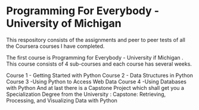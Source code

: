 # Programming For Everybody - University of Michigan
This respository consists of the assignments and peer to peer tests of all the Coursera courses I have completed.

The first course is Programming for Everybody - University if Michigan . 
  This course consists of 4 sub-courses and each course has several weeks. 
  
  Course 1 - Getting Started with Python
  Course 2 - Data Structures in Python
  Course 3 -Using Python to Access Web Data
  Course 4 -Using Databases with Python
 And at last there is a Capstone Project which shall get you a Specialization Degree from the University :
 Capstone: Retrieving, Processing, and Visualizing Data with Python

